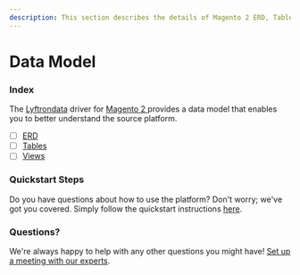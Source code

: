 ```yaml
---
description: This section describes the details of Magento 2 ERD, Tables, and Views.
---
```


# Data Model

### Index

The  [Lyftrondata](https://www.lyftrondata.com/) driver for [Magento 2](https://www.lyftrondata.com/integration/magento-2/)[ ](https://www.lyftrondata.com/integration/magento-2/)provides a data model that enables you to better understand the source platform.

* [ ] [ERD](../../../marketing-analytics/magento-2/data-model/erd.md)
* [ ] [Tables](../../../marketing-analytics/magento-2/data-model/tables.md)
* [ ] [Views](../../../marketing-analytics/magento-2/data-model/views.md)

### Quickstart Steps

Do you have questions about how to use the platform? Don't worry; we've got you covered. Simply follow the quickstart instructions [here](../../../../quickstart-steps.md).

### Questions? <a href="#questions" id="questions"></a>

We're always happy to help with any other questions you might have! [Set up a meeting with our experts](https://www.lyftrondata.com/book-a-meeting/).

